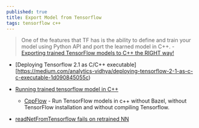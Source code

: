 ```yaml
---
published: true
title: Export Model from Tensorflow
tags: tensorflow c++
---
```

> One of the features that TF has is the ability to define and train your model using Python API and port the learned model in C++. - [Exporting trained TensorFlow models to C++ the RIGHT way!](https://medium.com/@hamedmp/exporting-trained-tensorflow-models-to-c-the-right-way-cf24b609d183)

- [Deploying Tensorflow 2.1 as C/C++ executable][https://medium.com/analytics-vidhya/deploying-tensorflow-2-1-as-c-c-executable-1d090845055c)
- [Running trained tensorflow model in C++](https://stackoverflow.com/questions/45027394/running-trained-tensorflow-model-in-c)
	- [CppFlow](https://github.com/serizba/cppflow) - Run TensorFlow models in c++ without Bazel, without TensorFlow installation and without compiling Tensorflow.

- [readNetFromTensorflow fails on retrained NN](https://answers.opencv.org/question/175699/readnetfromtensorflow-fails-on-retrained-nn/)
